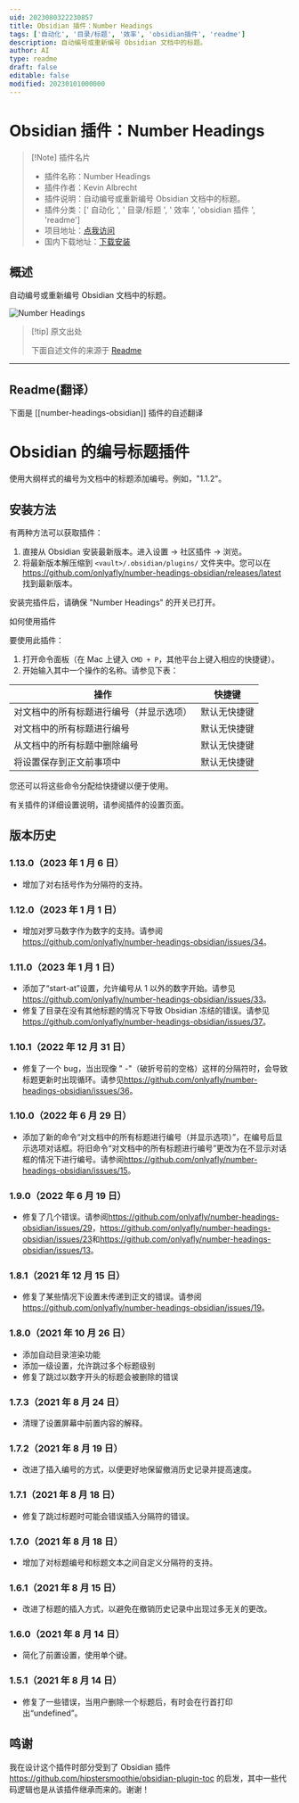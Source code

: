 ```yaml
---
uid: 2023080322230857
title: Obsidian 插件：Number Headings
tags: ['自动化', '目录/标题', '效率', 'obsidian插件', 'readme']
description: 自动编号或重新编号 Obsidian 文档中的标题。
author: AI
type: readme
draft: false
editable: false
modified: 20230101000000
---
```


# Obsidian 插件：Number Headings

> [!Note] 插件名片
> - 插件名称：Number Headings
> - 插件作者：Kevin Albrecht
> - 插件说明：自动编号或重新编号 Obsidian 文档中的标题。
> - 插件分类：[' 自动化 ', ' 目录/标题 ', ' 效率 ', 'obsidian 插件 ', 'readme']
> - 项目地址：[点我访问](https://github.com/onlyafly/number-headings-obsidian)
> - 国内下载地址：[下载安装](https://pkmer.cn/products/plugin/pluginMarket/?number-headings-obsidian)

## 概述

自动编号或重新编号 Obsidian 文档中的标题。

![Number Headings](https://cdn.pkmer.cn/covers/number-headings-obsidian.png!pkmer)

> [!tip] 原文出处
>
>下面自述文件的来源于 [Readme](https://ghproxy.net/https://raw.githubusercontent.com/onlyafly/number-headings-obsidian/master/README.md)

---

## Readme(翻译）

下面是 [[number-headings-obsidian]] 插件的自述翻译

# Obsidian 的编号标题插件

使用大纲样式的编号为文档中的标题添加编号。例如，"1.1.2"。

## 安装方法

有两种方法可以获取插件：

1. 直接从 Obsidian 安装最新版本。进入设置 -> 社区插件 -> 浏览。
2. 将最新版本解压缩到 `<vault>/.obsidian/plugins/` 文件夹中。您可以在 <https://github.com/onlyafly/number-headings-obsidian/releases/latest> 找到最新版本。

安装完插件后，请确保 "Number Headings" 的开关已打开。

如何使用插件

要使用此插件：

1. 打开命令面板（在 Mac 上键入 `CMD + P`，其他平台上键入相应的快捷键）。
2. 开始输入其中一个操作的名称。请参见下表：

| 操作                                               | 快捷键          |
| -------------------------------------------------- | --------------- |
| 对文档中的所有标题进行编号（并显示选项）           | 默认无快捷键    |
| 对文档中的所有标题进行编号                          | 默认无快捷键    |
| 从文档中的所有标题中删除编号                        | 默认无快捷键    |
| 将设置保存到正文前事项中                            | 默认无快捷键    |

您还可以将这些命令分配给快捷键以便于使用。

有关插件的详细设置说明，请参阅插件的设置页面。

## 版本历史

### 1.13.0（2023 年 1 月 6 日）

* 增加了对右括号作为分隔符的支持。

### 1.12.0（2023 年 1 月 1 日）

* 增加对罗马数字作为数字的支持。请参阅<https://github.com/onlyafly/number-headings-obsidian/issues/34>。

### 1.11.0（2023 年 1 月 1 日）

* 添加了“start-at”设置，允许编号从 1 以外的数字开始。请参见<https://github.com/onlyafly/number-headings-obsidian/issues/33>。
* 修复了目录在没有其他标题的情况下导致 Obsidian 冻结的错误。请参见<https://github.com/onlyafly/number-headings-obsidian/issues/37>。

### 1.10.1（2022 年 12 月 31 日）

* 修复了一个 bug，当出现像 " -"（破折号前的空格）这样的分隔符时，会导致标题更新时出现循环。请参见<https://github.com/onlyafly/number-headings-obsidian/issues/36>。

### 1.10.0（2022 年 6 月 29 日）

* 添加了新的命令“对文档中的所有标题进行编号（并显示选项）”，在编号后显示选项对话框。将旧命令“对文档中的所有标题进行编号”更改为在不显示对话框的情况下进行编号。请参阅<https://github.com/onlyafly/number-headings-obsidian/issues/15>。

### 1.9.0（2022 年 6 月 19 日）

* 修复了几个错误。请参阅<https://github.com/onlyafly/number-headings-obsidian/issues/29>，<https://github.com/onlyafly/number-headings-obsidian/issues/23>和<https://github.com/onlyafly/number-headings-obsidian/issues/13>。

### 1.8.1（2021 年 12 月 15 日）

* 修复了某些情况下设置未传递到正文的错误。请参阅<https://github.com/onlyafly/number-headings-obsidian/issues/19>。

### 1.8.0（2021 年 10 月 26 日）

* 添加自动目录渲染功能
* 添加一级设置，允许跳过多个标题级别
* 修复了跳过以数字开头的标题会被删除的错误

### 1.7.3（2021 年 8 月 24 日）

* 清理了设置屏幕中前置内容的解释。

### 1.7.2（2021 年 8 月 19 日）

* 改进了插入编号的方式，以便更好地保留撤消历史记录并提高速度。

### 1.7.1（2021 年 8 月 18 日）

* 修复了跳过标题时可能会错误插入分隔符的错误。

### 1.7.0（2021 年 8 月 18 日）

* 增加了对标题编号和标题文本之间自定义分隔符的支持。

### 1.6.1（2021 年 8 月 15 日）

* 改进了标题的插入方式，以避免在撤销历史记录中出现过多无关的更改。

### 1.6.0（2021 年 8 月 14 日）

* 简化了前置设置，使用单个键。

### 1.5.1（2021 年 8 月 14 日）

* 修复了一些错误，当用户删除一个标题后，有时会在行首打印出“undefined”。

## 鸣谢

我在设计这个插件时部分受到了 Obsidian 插件 <https://github.com/hipstersmoothie/obsidian-plugin-toc> 的启发，其中一些代码逻辑也是从该插件继承而来的。谢谢！
